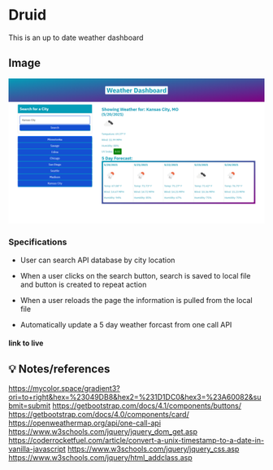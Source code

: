 # Druid
This is an up to date weather dashboard

## Image
![screenshot](screenshot.png)

### Specifications

* User can search API database by city location

* When a user clicks on the search button, search is saved to local file and button is created to repeat action

* When a user reloads the page the information is pulled from the local file

* Automatically update a 5 day weather forcast from one call API 


#### link to live


## 💡 Notes/references 
https://mycolor.space/gradient3?ori=to+right&hex=%23049DB8&hex2=%231D1DC0&hex3=%23A60082&submit=submit
https://getbootstrap.com/docs/4.1/components/buttons/
https://getbootstrap.com/docs/4.0/components/card/
https://openweathermap.org/api/one-call-api
https://www.w3schools.com/jquery/jquery_dom_get.asp
https://coderrocketfuel.com/article/convert-a-unix-timestamp-to-a-date-in-vanilla-javascript
https://www.w3schools.com/jquery/jquery_css.asp
https://www.w3schools.com/jquery/html_addclass.asp